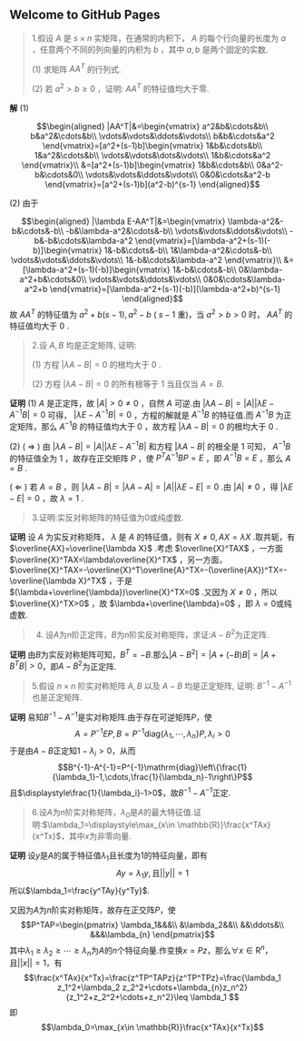 ## Welcome to GitHub Pages

>1.假设 $A$ 是 $s\times n$ 实矩阵，在通常的内积下， $A$ 的每个行向量的长度为 $a$ ，任意两个不同的列向量的内积为 $b$ ，其中 $a,b$ 是两个固定的实数.
>
>(1) 求矩阵 $AA^T$ 的行列式.
>
>(2) 若 $a^2>b\geq 0$ ，证明: $AA^T$ 的特征值均大于零.

$\textbf{解}$ (1) 

 $$\begin{aligned}
        |AA^T|&=\begin{vmatrix}
            a^2&b&\cdots&b\\
            b&a^2&\cdots&b\\
            \vdots&\vdots&\ddots&\vdots\\
            b&b&\cdots&a^2
        \end{vmatrix}=[a^2+(s-1)b]\begin{vmatrix}
            1&b&\cdots&b\\
            1&a^2&\cdots&b\\
            \vdots&\vdots&\dots&\vdots\\
            1&b&\cdots&a^2
        \end{vmatrix}\\
        &=[a^2+(s-1)b]\begin{vmatrix}
            1&b&\cdots&b\\
            0&a^2-b&\cdots&0\\
            \vdots&\vdots&\ddots&\vdots\\
            0&0&\cdots&a^2-b
        \end{vmatrix}=[a^2+(s-1)b](a^2-b)^{s-1}
    \end{aligned}$$
    
(2) 由于

 $$\begin{aligned}
        |\lambda E-AA^T|&=\begin{vmatrix}
            \lambda-a^2&-b&\cdots&-b\\
            -b&\lambda-a^2&\cdots&-b\\
            \vdots&\vdots&\ddots&\vdots\\
            -b&-b&\cdots&\lambda-a^2
        \end{vmatrix}=[\lambda-a^2+(s-1)(-b)]\begin{vmatrix}
            1&-b&\cdots&-b\\
            1&\lambda-a^2&\cdots&-b\\
            \vdots&\vdots&\ddots&\vdots\\
            1&-b&\cdots&\lambda-a^2
        \end{vmatrix}\\
        &=[\lambda-a^2+(s-1)(-b)]\begin{vmatrix}
            1&-b&\cdots&-b\\
            0&\lambda-a^2+b&\cdots&0\\
            \vdots&\vdots&\ddots&\vdots\\
            0&0&\cdots&\lambda-a^2+b
        \end{vmatrix}=[\lambda-a^2+(s-1)(-b)](\lambda-a^2+b)^{s-1}
    \end{aligned}$$
故 $AA^T$ 的特征值为 $a^2+b(s-1),a^2-b$ ( $s-1$ 重)，当 $a^2>b>0$ 时， $AA^T$ 的特征值均大于 $0$ .

>2.设  $A, B$  均是正定矩阵, 证明:
>
>(1) 方程 $|\lambda A-B|=0$ 的根均大于 0 .
>
>(2) 方程 $|\lambda A-B|=0$ 的所有根等于 1 当且仅当 $A=B$.

$\textbf{证明}$ (1) $A$ 是正定阵，故 $|A|>0\ne 0$ ，自然 $A$ 可逆.由 $|\lambda A-B|=|A||\lambda E-A^{-1}B|=0$ 可得， $|\lambda E-A^{-1}B|=0$ ，方程的解就是 $A^{-1}B$ 的特征值.而 $A^{-1}B$ 为正定矩阵，那么 $A^{-1}B$ 的特征值均大于 $0$ ，故方程 $|\lambda A-B|=0$ 的根均大于 $0$ .

(2) ( $\Longrightarrow$ ) 由 $|\lambda A-B|=|A||\lambda E-A^{-1}B|$ 和方程 $|\lambda A-B|$ 的根全是 $1$ 可知， $A^{-1}B$ 的特征值全为 $1$ ，故存在正交矩阵 $P$ ，使 $P^TA^{-1}BP=E$ ，即 $A^{-1}B=E$ ，那么 $A=B$ .

( $\Longleftarrow$ ) 若 $A=B$ ，则 $|\lambda A-B|=|\lambda A-A|=|A||\lambda E-E|=0$ .由 $|A|\ne 0$ ，得 $|\lambda E-E|=0$ ，故 $\lambda=1$ . 

> 3.证明:实反对称矩阵的特征值为0或纯虚数.

$\textbf{证明}$ 设 $A$ 为实反对称矩阵， $\lambda$ 是 $A$ 的特征值，则有 $X\ne 0,AX=\lambda X$ .取共轭，有 $\overline{AX}=\overline{\lambda X}$ .考虑 $\overline{X}^TAX$ ，一方面 $\overline{X}^TAX=\lambda\overline{X}^TX$ ，另一方面， $\overline{X}^TAX=-\overline{X}^T\overline{A}^TX=-(\overline{AX})^TX=-\overline{\lambda X}^TX$ ，于是 $(\lambda+\overline{\lambda})\overline{X}^TX=0$ .又因为 $X\ne 0$ ，所以 $\overline{X}^TX>0$ ，故 $\lambda+\overline{\lambda}=0$ ，即 $\lambda=0$或纯虚数.

>4. 设$A$为$n$阶正定阵，$B$为$n$阶实反对称矩阵，求证:$A-B^2$为正定阵.

$\textbf{证明}$ 由$B$为实反对称矩阵可知，$B^T=-B$.那么$|A-B^2|=|A+(-B)B|=|A+B^TB|>0$，即$A-B^2$为正定阵.

> 5.假设 $n \times n$ 阶实对称矩阵 $A, B$ 以及 $A-B$ 均是正定矩阵, 证明: $B^{-1}-A^{-1}$ 也是正定矩阵.

$\textbf{证明}$ 易知$B^{-1}-A^{-1}$是实对称矩阵.由于存在可逆矩阵$P$，使
$$A=P^{-1}EP,B=P^{-1}\mathrm{diag}\left\{\lambda_1,\cdots,\lambda_n\right\}P,\lambda_i>0$$
于是由$A-B$正定知$1-\lambda_i>0$，从而
$$B^{-1}-A^{-1}=P^{-1}\mathrm{diag}\left\{\frac{1}{\lambda_1}-1,\cdots,\frac{1}{\lambda_n}-1\right\}P$$
且$\displaystyle\frac{1}{\lambda_i}-1>0$，故$B^{-1}-A^{-1}$正定.

> 6.设$A$为$n$阶实对称矩阵，$\lambda_0$是$A$的最大特征值.证明:$\lambda_1=\displaystyle\max_{x\in \mathbb{R}}\frac{x^TAx}{x^Tx}$，其中$x$为非零向量.

$\textbf{证明}$ 设$y$是$A$的属于特征值$\lambda_1$且长度为1的特征向量，即有
$$Ay=\lambda_1 y,\text{且}||y||=1$$
所以$\lambda_1=\frac{y^TAy}{y^Ty}$.

又因为$A$为$n$阶实对称矩阵，故存在正交阵$P$，使
$$P^TAP=\begin{pmatrix}
        \lambda_1&&&\\
        &\lambda_2&&\\
        &&\ddots&\\
        &&&\lambda_{n}
    \end{pmatrix}$$
其中$\lambda_1\geq \lambda_2\geq \cdots\geq \lambda_{n}$为$A$的$n$个特征向量.作变换$x=Pz$，那么$\forall x\in \mathrm{R}^n$，且$||x||=1$，有
$$\frac{x^TAx}{x^Tx}=\frac{z^TP^TAPz}{z^TP^TPz}=\frac{\lambda_1 z_1^2+\lambda_2 z_2^2+\cdots+\lambda_{n}z_n^2}{z_1^2+z_2^2+\cdots+z_n^2}\leq \lambda_1
$$
即
$$\lambda_0=\max_{x\in \mathbb{R}}\frac{x^TAx}{x^Tx}$$
